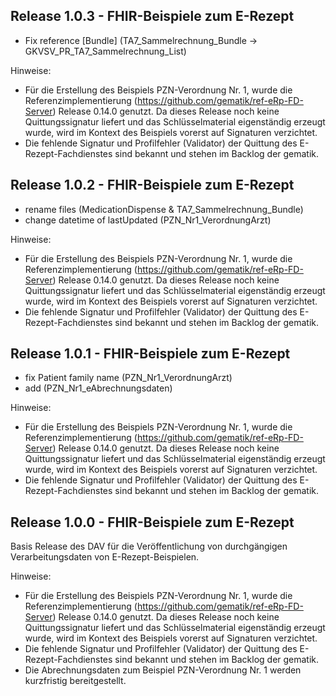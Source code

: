 ## Release 1.0.3 - FHIR-Beispiele zum E-Rezept
- Fix reference [Bundle] (TA7_Sammelrechnung_Bundle -> GKVSV_PR_TA7_Sammelrechnung_List)

Hinweise:
- Für die Erstellung des Beispiels PZN-Verordnung Nr. 1, wurde die Referenzimplementierung (https://github.com/gematik/ref-eRp-FD-Server) Release 0.14.0 genutzt. Da dieses Release noch keine Quittungssignatur liefert und das Schlüsselmaterial eigenständig erzeugt wurde, wird im Kontext des Beispiels vorerst auf Signaturen verzichtet.
- Die fehlende Signatur und Profilfehler (Validator) der Quittung des E-Rezept-Fachdienstes sind bekannt und stehen im Backlog der gematik.


## Release 1.0.2 - FHIR-Beispiele zum E-Rezept
- rename files (MedicationDispense & TA7_Sammelrechnung_Bundle)
- change datetime of lastUpdated (PZN_Nr1_VerordnungArzt)

Hinweise:
- Für die Erstellung des Beispiels PZN-Verordnung Nr. 1, wurde die Referenzimplementierung (https://github.com/gematik/ref-eRp-FD-Server) Release 0.14.0 genutzt. Da dieses Release noch keine Quittungssignatur liefert und das Schlüsselmaterial eigenständig erzeugt wurde, wird im Kontext des Beispiels vorerst auf Signaturen verzichtet.
- Die fehlende Signatur und Profilfehler (Validator) der Quittung des E-Rezept-Fachdienstes sind bekannt und stehen im Backlog der gematik.

## Release 1.0.1 - FHIR-Beispiele zum E-Rezept

- fix Patient family name (PZN_Nr1_VerordnungArzt)
- add (PZN_Nr1_eAbrechnungsdaten)

Hinweise:
- Für die Erstellung des Beispiels PZN-Verordnung Nr. 1, wurde die Referenzimplementierung (https://github.com/gematik/ref-eRp-FD-Server) Release 0.14.0 genutzt. Da dieses Release noch keine Quittungssignatur liefert und das Schlüsselmaterial eigenständig erzeugt wurde, wird im Kontext des Beispiels vorerst auf Signaturen verzichtet.
- Die fehlende Signatur und Profilfehler (Validator) der Quittung des E-Rezept-Fachdienstes sind bekannt und stehen im Backlog der gematik.

## Release 1.0.0 - FHIR-Beispiele zum E-Rezept 

Basis Release des DAV für die Veröffentlichung von durchgängigen Verarbeitungsdaten von E-Rezept-Beispielen.

Hinweise:
- Für die Erstellung des Beispiels PZN-Verordnung Nr. 1, wurde die Referenzimplementierung (https://github.com/gematik/ref-eRp-FD-Server) Release 0.14.0 genutzt. Da dieses Release noch keine Quittungssignatur liefert und das Schlüsselmaterial eigenständig erzeugt wurde, wird im Kontext des Beispiels vorerst auf Signaturen verzichtet.
- Die fehlende Signatur und Profilfehler (Validator) der Quittung des E-Rezept-Fachdienstes sind bekannt und stehen im Backlog der gematik.
- Die Abrechnungsdaten zum Beispiel PZN-Verordnung Nr. 1 werden kurzfristig bereitgestellt.